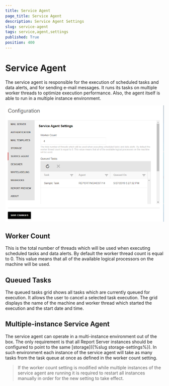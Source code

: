 ```yaml
---
title: Service Agent
page_title: Service Agent
description: Service Agent Settings
slug: service-agent
tags: service,agent,settings
published: True
position: 400
---
```


# Service Agent

The service agent is responsible for the execution of scheduled tasks and data alerts, and for sending e-mail messages. It runs its tasks on multiple worker threads to optimize execution performance. Also, the agent itself is able to run in a multiple instance environment.

![service-agent-configuration](../../images/report-server-images/service-agent-configuration.png)

## Worker Count

This is the total number of threads which will be used when executing scheduled tasks and data alerts. By default the worker thread count is equal to 0. This value means that all of the available logical processors on the machine will be used.

## Queued Tasks

The queued tasks grid shows all tasks which are currently queued for execution. It allows the user to cancel a selected task execution. The grid displays the name of the machine and worker thread which started the execution and the start date and time.

## Multiple-instance Service Agent

The service agent can operate in a multi-instance environment out of the box. The only requirement is that all Report Server instances should be configured to point to the same [storage]({%slug storage-settings%}). In such environment each instance of the service agent will take as many tasks from the task queue at once as defined in the worker count setting.

>If the worker count setting is modified while multiple instances of the service agent are running it is required to restart all instances manually in order for the new setting to take effect.
